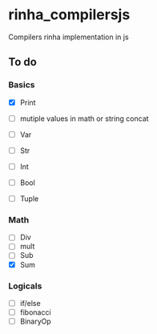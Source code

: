 ﻿# rinha_compilersjs

Compilers rinha implementation in js

## To do

### Basics
- [X] Print

- [ ] mutiple values in math or string concat
- [ ] Var
- [ ] Str
- [ ] Int
- [ ] Bool
- [ ] Tuple

### Math
- [ ] Div
- [ ] mult
- [ ] Sub
- [X] Sum

### Logicals
- [ ] if/else
- [ ] fibonacci
- [ ] BinaryOp
